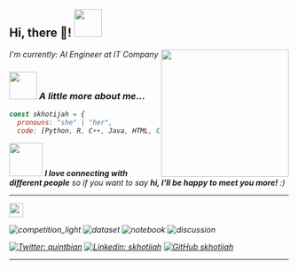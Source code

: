 <section id="main-content">
          
          
          
<h2> Hi, there 👋! <img src="https://media.giphy.com/media/mGcNjsfWAjY5AEZNw6/giphy.gif" width="50"></h2>
<img align='right' src="https://media.giphy.com/media/ieyl9zmCjO4b4t6qoY/giphy.gif" width="230">

<p><em>I'm currently: AI Engineer at <a >IT Company</a>
          <br>
          
    
 
### <img src="https://media.giphy.com/media/VgCDAzcKvsR6OM0uWg/giphy.gif" width="50"> A little more about me...  

```javascript
const skhotijah = {
  pronouns: "she" | "her",
  code: [Python, R, C++, Java, HTML, CSS, Javasricpt]}
```

<img src="https://media.giphy.com/media/LnQjpWaON8nhr21vNW/giphy.gif" width="60"> <em><b>I love connecting with different people</b> so if you want to say <b>hi, I'll be happy to meet you more!</b> :)</em>
          
          
          
---
<a href="https://www.kaggle.com/khotijahs1"><img height="25" src="https://img.shields.io/badge/Kaggle-profile-%2320beff"></a>      
          
![competition_light](https://road-to-kaggle-grandmaster.vercel.app/api/badges/khotijahs1/competition/light)
![dataset](https://road-to-kaggle-grandmaster.vercel.app/api/badges/khotijahs1/dataset/light)
![notebook](https://road-to-kaggle-grandmaster.vercel.app/api/badges/khotijahs1/notebook/light)
![discussion](https://road-to-kaggle-grandmaster.vercel.app/api/badges/khotijahs1/discussion/light)

<p align=center>
          
[![Twitter: quintbian](https://img.shields.io/twitter/follow/quintbian?style=social)](https://twitter.com/quintbian)
[![Linkedin: skhotijah](https://img.shields.io/badge/-skhotijah-blue?style=flat-square&logo=Linkedin&logoColor=white&link=https://www.linkedin.com/in/thaianebraga/)](https://www.linkedin.com/in/skhotijah/)
[![GitHub skhotijah](https://img.shields.io/github/followers/skhotijah?label=follow&style=social)](https://github.com/skhotijah)   
</p>
          
---

<p><br>
<br>
<br></p>

<!--
**skhotijah/skhotijah** is a ✨ _special_ ✨ repository because its `README.md` (this file) appears on your GitHub profile.
[![Siti's GitHub stats](https://github-readme-stats.vercel.app/api?username=skhotijah)](https://github.com/skhotijah/github-readme-stats)
#### ✉️ Find me on:


<p align="center">
 <a href="https://www.linkedin.com/in/skhotijah/" target="_blank" rel="noopener noreferrer"> <img src="https://cdn.jsdelivr.net/npm/simple-icons@v3/icons/linkedin.svg" alt="Python" height="30" style="vertical-align:top; margin:4px"></a>
 <a href="mailto:skhotijah0902@gmail.com"> <img src="https://cdn.jsdelivr.net/npm/simple-icons@v3/icons/gmail.svg" alt="Python" height="30" style="vertical-align:top; margin:4px"></a>
</p>

<br />
          


[![Top Langs](https://github-readme-stats.vercel.app/api/top-langs/?username=skhotijah&layout=compact)](https://github.com/skhotijah/github-readme-stats)
Here are some ideas to get you started:

- 🔭 I’m currently working on ...
- 🌱 I’m currently learning ...
- 👯 I’m looking to collaborate on ...
- 🤔 I’m looking for help with ...
- 💬 Ask me about ...
- 📫 How to reach me: ...
- 😄 Pronouns: ...
- ⚡ Fun fact: ...
-->
